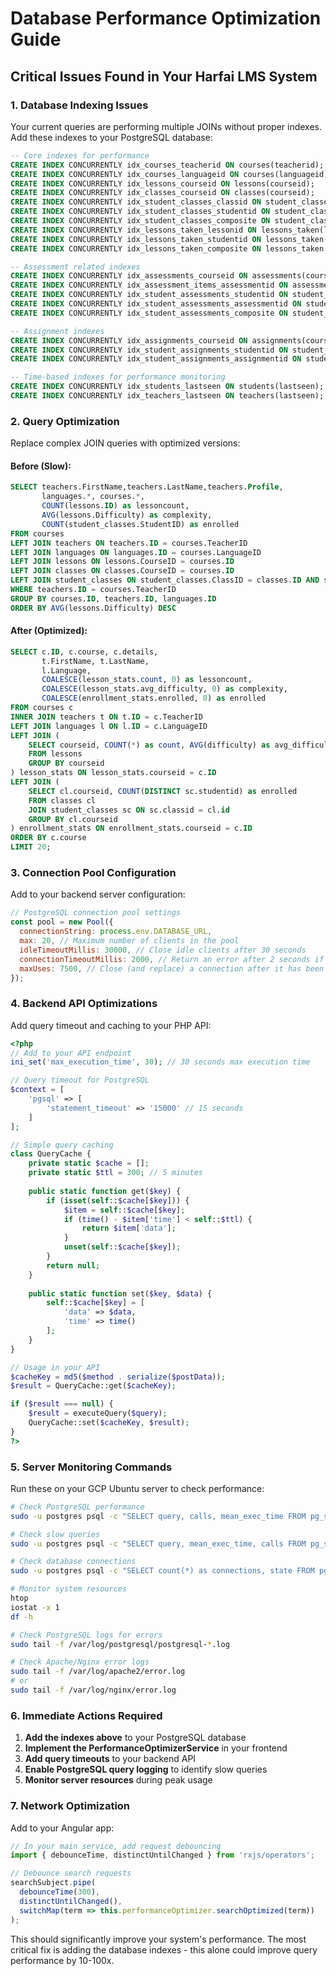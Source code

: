 # Database Performance Optimization Guide

## Critical Issues Found in Your Harfai LMS System

### 1. Database Indexing Issues

Your current queries are performing multiple JOINs without proper indexes. Add these indexes to your PostgreSQL database:

```sql
-- Core indexes for performance
CREATE INDEX CONCURRENTLY idx_courses_teacherid ON courses(teacherid);
CREATE INDEX CONCURRENTLY idx_courses_languageid ON courses(languageid);
CREATE INDEX CONCURRENTLY idx_lessons_courseid ON lessons(courseid);
CREATE INDEX CONCURRENTLY idx_classes_courseid ON classes(courseid);
CREATE INDEX CONCURRENTLY idx_student_classes_classid ON student_classes(classid);
CREATE INDEX CONCURRENTLY idx_student_classes_studentid ON student_classes(studentid);
CREATE INDEX CONCURRENTLY idx_student_classes_composite ON student_classes(classid, studentid);
CREATE INDEX CONCURRENTLY idx_lessons_taken_lessonid ON lessons_taken(lessonid);
CREATE INDEX CONCURRENTLY idx_lessons_taken_studentid ON lessons_taken(studentid);
CREATE INDEX CONCURRENTLY idx_lessons_taken_composite ON lessons_taken(lessonid, studentid);

-- Assessment related indexes
CREATE INDEX CONCURRENTLY idx_assessments_courseid ON assessments(courseid);
CREATE INDEX CONCURRENTLY idx_assessment_items_assessmentid ON assessment_items(assessmentid);
CREATE INDEX CONCURRENTLY idx_student_assessments_studentid ON student_assessments(studentid);
CREATE INDEX CONCURRENTLY idx_student_assessments_assessmentid ON student_assessments(assessmentid);
CREATE INDEX CONCURRENTLY idx_student_assessments_composite ON student_assessments(studentid, assessmentid);

-- Assignment indexes
CREATE INDEX CONCURRENTLY idx_assignments_courseid ON assignments(courseid);
CREATE INDEX CONCURRENTLY idx_student_assignments_studentid ON student_assignments(studentid);
CREATE INDEX CONCURRENTLY idx_student_assignments_assignmentid ON student_assignments(assignmentid);

-- Time-based indexes for performance monitoring
CREATE INDEX CONCURRENTLY idx_students_lastseen ON students(lastseen);
CREATE INDEX CONCURRENTLY idx_teachers_lastseen ON teachers(lastseen);
```

### 2. Query Optimization

Replace complex JOIN queries with optimized versions:

#### Before (Slow):
```sql
SELECT teachers.FirstName,teachers.LastName,teachers.Profile,
       languages.*, courses.*, 
       COUNT(lessons.ID) as lessoncount,
       AVG(lessons.Difficulty) as complexity,
       COUNT(student_classes.StudentID) as enrolled
FROM courses
LEFT JOIN teachers ON teachers.ID = courses.TeacherID
LEFT JOIN languages ON languages.ID = courses.LanguageID  
LEFT JOIN lessons ON lessons.CourseID = courses.ID
LEFT JOIN classes ON classes.CourseID = courses.ID
LEFT JOIN student_classes ON student_classes.ClassID = classes.ID AND student_classes.StudentID = 'user_id'
WHERE teachers.ID = courses.TeacherID
GROUP BY courses.ID, teachers.ID, languages.ID
ORDER BY AVG(lessons.Difficulty) DESC
```

#### After (Optimized):
```sql
SELECT c.ID, c.course, c.details,
       t.FirstName, t.LastName,
       l.Language,
       COALESCE(lesson_stats.count, 0) as lessoncount,
       COALESCE(lesson_stats.avg_difficulty, 0) as complexity,
       COALESCE(enrollment_stats.enrolled, 0) as enrolled
FROM courses c
INNER JOIN teachers t ON t.ID = c.TeacherID
LEFT JOIN languages l ON l.ID = c.LanguageID
LEFT JOIN (
    SELECT courseid, COUNT(*) as count, AVG(difficulty) as avg_difficulty
    FROM lessons 
    GROUP BY courseid
) lesson_stats ON lesson_stats.courseid = c.ID
LEFT JOIN (
    SELECT cl.courseid, COUNT(DISTINCT sc.studentid) as enrolled
    FROM classes cl
    JOIN student_classes sc ON sc.classid = cl.id
    GROUP BY cl.courseid
) enrollment_stats ON enrollment_stats.courseid = c.ID
ORDER BY c.course
LIMIT 20;
```

### 3. Connection Pool Configuration

Add to your backend server configuration:

```javascript
// PostgreSQL connection pool settings
const pool = new Pool({
  connectionString: process.env.DATABASE_URL,
  max: 20, // Maximum number of clients in the pool
  idleTimeoutMillis: 30000, // Close idle clients after 30 seconds
  connectionTimeoutMillis: 2000, // Return an error after 2 seconds if connection could not be established
  maxUses: 7500, // Close (and replace) a connection after it has been used 7500 times
});
```

### 4. Backend API Optimizations

Add query timeout and caching to your PHP API:

```php
<?php
// Add to your API endpoint
ini_set('max_execution_time', 30); // 30 seconds max execution time

// Query timeout for PostgreSQL
$context = [
    'pgsql' => [
        'statement_timeout' => '15000' // 15 seconds
    ]
];

// Simple query caching
class QueryCache {
    private static $cache = [];
    private static $ttl = 300; // 5 minutes
    
    public static function get($key) {
        if (isset(self::$cache[$key])) {
            $item = self::$cache[$key];
            if (time() - $item['time'] < self::$ttl) {
                return $item['data'];
            }
            unset(self::$cache[$key]);
        }
        return null;
    }
    
    public static function set($key, $data) {
        self::$cache[$key] = [
            'data' => $data,
            'time' => time()
        ];
    }
}

// Usage in your API
$cacheKey = md5($method . serialize($postData));
$result = QueryCache::get($cacheKey);

if ($result === null) {
    $result = executeQuery($query);
    QueryCache::set($cacheKey, $result);
}
?>
```

### 5. Server Monitoring Commands

Run these on your GCP Ubuntu server to check performance:

```bash
# Check PostgreSQL performance
sudo -u postgres psql -c "SELECT query, calls, mean_exec_time FROM pg_stat_statements ORDER BY mean_exec_time DESC LIMIT 10;"

# Check slow queries
sudo -u postgres psql -c "SELECT query, mean_exec_time, calls FROM pg_stat_statements WHERE mean_exec_time > 1000 ORDER BY mean_exec_time DESC;"

# Check database connections
sudo -u postgres psql -c "SELECT count(*) as connections, state FROM pg_stat_activity GROUP BY state;"

# Monitor system resources
htop
iostat -x 1
df -h

# Check PostgreSQL logs for errors
sudo tail -f /var/log/postgresql/postgresql-*.log

# Check Apache/Nginx error logs
sudo tail -f /var/log/apache2/error.log
# or
sudo tail -f /var/log/nginx/error.log
```

### 6. Immediate Actions Required

1. **Add the indexes above** to your PostgreSQL database
2. **Implement the PerformanceOptimizerService** in your frontend
3. **Add query timeouts** to your backend API
4. **Enable PostgreSQL query logging** to identify slow queries
5. **Monitor server resources** during peak usage

### 7. Network Optimization

Add to your Angular app:

```typescript
// In your main service, add request debouncing
import { debounceTime, distinctUntilChanged } from 'rxjs/operators';

// Debounce search requests
searchSubject.pipe(
  debounceTime(300),
  distinctUntilChanged(),
  switchMap(term => this.performanceOptimizer.searchOptimized(term))
);
```

This should significantly improve your system's performance. The most critical fix is adding the database indexes - this alone could improve query performance by 10-100x.
